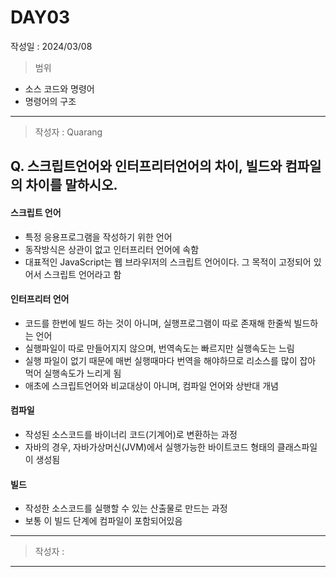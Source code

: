 # DAY03
작성일 : 2024/03/08

> 범위
- 소스 코드와 명령어
- 명령어의 구조

---

> 작성자 : Quarang

## Q. 스크립트언어와 인터프리터언어의 차이, 빌드와 컴파일의 차이를 말하시오.

#### 스크립트 언어
- 특정 응용프로그램을 작성하기 위한 언어
- 동작방식은 상관이 없고 인터프리터 언어에 속함
- 대표적인 JavaScript는 웹 브라우l저의 스크립트 언어이다. 그 목적이 고정되어 있어서 스크립트 언어라고 함

#### 인터프리터 언어
- 코드를 한번에 빌드 하는 것이 아니며, 실행프로그램이 따로 존재해 한줄씩 빌드하는 언어
- 실행파일이 따로 만들어지지 않으며, 번역속도는 빠르지만 실행속도는 느림
- 실행 파일이 없기 때문에 매번 실행때마다 번역을 해야하므로 리소스를 많이 잡아 먹어 실행속도가 느리게 됨
- 애초에 스크립트언어와 비교대상이 아니며, 컴파일 언어와 상반대 개념

#### 컴파일
- 작성된 소스코드를 바이너리 코드(기계어)로 변환하는 과정
- 자바의 경우, 자바가상머신(JVM)에서 실행가능한 바이트코드 형태의 클래스파일이 생성됨

#### 빌드
- 작성한 소스코드를 실행할 수 있는 산출물로 만드는 과정
- 보통 이 빌드 단계에 컴파일이 포함되어있음

---

> 작성자 : 

---